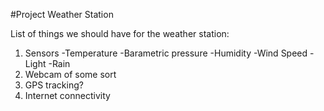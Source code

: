#Project Weather Station

List of things we should have for the weather station:
1) Sensors
-Temperature
-Barametric pressure
-Humidity
-Wind Speed
-Light
-Rain
2) Webcam of some sort
3) GPS tracking?
4) Internet connectivity
